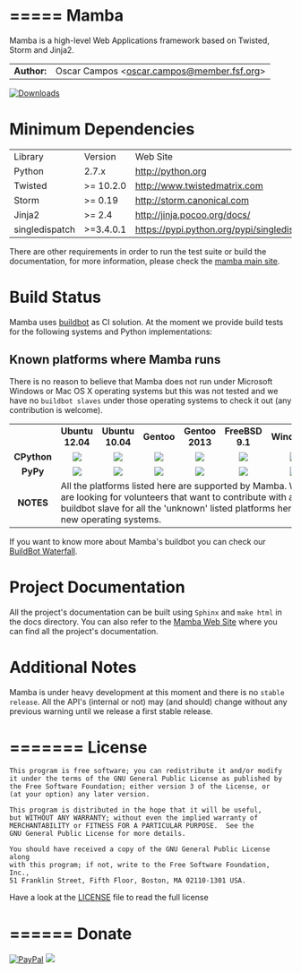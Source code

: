 =====
Mamba
=====

Mamba is a high-level Web Applications framework based on Twisted, Storm and Jinja2.

<table>
  <tr>
    <td align="center"><strong>Author:</strong></td><td>Oscar Campos &lt;<a href="mailto:oscar.campos@member.fsf.org">oscar.campos@member.fsf.org</a>&gt;</td>
  </tr>
</table>

[![Downloads](https://pypip.in/d/mamba-framework/badge.png)](https://crate.io/packages/mamba-framework/)

Minimum Dependencies
====================
<table>
  <tr>
    <td>Library</td><td>Version</td><td>Web Site</td>
  </tr>
  <tr>
    <td>Python</td><td>2.7.x</td><td><a href="http://python.org" targte="_blank">http://python.org</a></td>
  </tr>
  <tr>
    <td>Twisted</td><td>>= 10.2.0</td><td><a href="http://www.twistedmatrix.com" target="_blank">http://www.twistedmatrix.com</a></td>
  </tr>
  <tr>
    <td>Storm</td><td>>= 0.19</td><td><a href="http://storm.canonical.com" target="_blank">http://storm.canonical.com</a></td>
  </tr>
  <tr>
    <td>Jinja2</td><td>>= 2.4</td><td><a href="http://jinja.pocoo.org/docs/#" target="_blank">http://jinja.pocoo.org/docs/</a></td>
  </tr>
  <tr>
    <td>singledispatch</td><td>>=3.4.0.1</td><td><a href="https://pypi.python.org/pypi/singledispatch" target="_blank">https://pypi.python.org/pypi/singledispatch</a></td>
  </tr>
</table>

There are other requirements in order to run the test suite or build the documentation, for more information, please check the [mamba main site](http://www.pymamba.com).


Build Status
============

Mamba uses [buildbot](http://buildbot.net/ "BuildBot") as CI solution. At the moment we provide build tests for the following systems and Python implementations:

Known platforms where Mamba runs
--------------------------------
There is no reason to believe that Mamba does not run under Microsoft Windows or Mac OS X operating systems but
this was not tested and we have no `buildbot slaves` under those operating systems to check it out (any contribution is welcome).

<table>
  <tr>
    <td></td>
    <td align="center">
      <strong>Ubuntu 12.04</strong>
    </td>
    <td align="center">
      <strong>Ubuntu 10.04</strong>
    </td>
    <td align="center">
      <strong>Gentoo</strong>
    </td>
    <td align="center">
      <strong>Gentoo 2013</strong>
    </td>
    <td align="center">
      <strong>FreeBSD 9.1</strong>
    </td>
    <td align="center">
      <strong>Windows7</strong>
    </td>
  </tr>
  <tr>
    <td align="center">
      <strong>CPython</strong>
    </td>
    <td align="center">
        <img align="center" src="http://buildbot.pymamba.com/png?builder=Ubuntu-12.04-python2.7.3&size=large" />
    </td>
    <td align="center">
        <img align="center" src="http://buildbot.pymamba.com/png?builder=Ubuntu-10.04-CPython2.7.4&size=large" />
    </td>
    <td align="center">
        <img align="center" src="http://buildbot.pymamba.com/png?builder=Gentoo-x86_64_python2.7&size=large" />
    </td>
    <td align="center">
        <img align="center" src="http://buildbot.pymamba.com/png?builder=Gentoo-2013-Python2.7&size=large" />
    </td>
    <td align="center">
        <img align="center" src="http://buildbot.pymamba.com/png?builder=FreeBSD-9.1_amd64_python2.7&size=large" />
    </td>
    <td align="center">
        <img align="center" src="http://buildbot.pymamba.com/png?builder=Windows7-Python2.7&size=large" />
    </td>
  </tr>
  <tr>
    <td align="center">
      <strong>PyPy</strong>
    </td>
    <td align="center">
        <img src="http://buildbot.pymamba.com/png?builder=Ubuntu-12.04-pypy&size=large" />
    </td>
    <td align="center">
        <img src="http://buildbot.pymamba.com/png?builder=Ubuntu-10.04-pypy1.9&size=large" />
    </td>
    <td align="center">
        <img align="Center" src="http://buildbot.pymamba.com/png?builder=Gentoo-x86_64_pypy&size=large" />
    </td>
    <td align="center">
        <img align="center" src="http://buildbot.pymamba.com/png?builder=Gentoo-2013-PyPy2.0&size=large" />
    </td>
    <td align="center">
        <img align="Center" src="http://buildbot.pymamba.com/png?builder=FreeBSD-9.1_amd64_pypy&size=large" />
    </td>
    <td align="center">
        <img align="center" src="http://buildbot.pymamba.com/png?builder=Windows7-PyPy&size=large" />
    </td>
  </tr>
  <tr>
    <td align="center"><strong>NOTES</strong></td>
    <td colspan="6">All the platforms listed here are supported by Mamba. We are looking for volunteers
    that want to contribute with a buildbot slave for all the 'unknown' listed platforms here and new operating systems.
  </tr>
</table>

If you want to know more about Mamba's buildbot you can check our [BuildBot Waterfall](http://buildbot.pymamba.com).

Project Documentation
=====================
All the project's documentation can be built using `Sphinx` and `make html` in the docs directory.
You can also refer to the [Mamba Web Site](http://www.pymamba.com) where you can find all the project's documentation.

Additional Notes
================
Mamba is under heavy development at this moment and there is no `stable release`. All the API's (internal or not) may (and should)
change without any previous warning until we release a first stable release.

=======
License
=======
    This program is free software; you can redistribute it and/or modify
    it under the terms of the GNU General Public License as published by
    the Free Software Foundation; either version 3 of the License, or
    (at your option) any later version.

    This program is distributed in the hope that it will be useful,
    but WITHOUT ANY WARRANTY; without even the implied warranty of
    MERCHANTABILITY or FITNESS FOR A PARTICULAR PURPOSE.  See the
    GNU General Public License for more details.

    You should have received a copy of the GNU General Public License along
    with this program; if not, write to the Free Software Foundation, Inc.,
    51 Franklin Street, Fifth Floor, Boston, MA 02110-1301 USA.

Have a look at the [LICENSE](https://raw.github.com/DamnWidget/mamba/master/LICENSE) file to read the full license

======
Donate
======

[![PayPal](https://www.paypalobjects.com/en_US/i/btn/btn_donate_SM.gif)](https://www.paypal.com/cgi-bin/webscr?cmd=_donations&business=KP7PAHR962UGG&lc=US&currency_code=EUR&bn=PP%2dDonationsBF%3abtn_donate_SM%2egif%3aNonHosted)
[<img src="https://api.flattr.com/button/flattr-badge-large.png" />][0]

[0]: http://flattr.com/thing/1765363/
